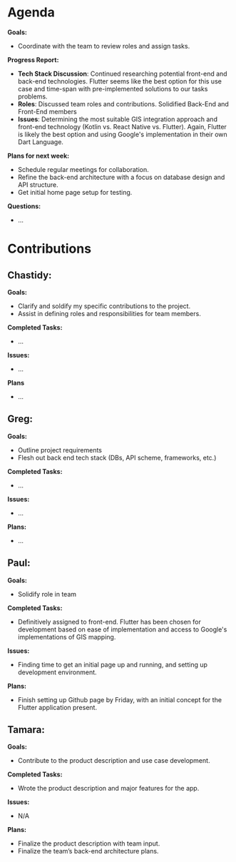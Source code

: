 # Agenda

**Goals:**
- Coordinate with the team to review roles and assign tasks. 

**Progress Report:**
- **Tech Stack Discussion**: Continued researching potential front-end and back-end technologies. Flutter seems like the best option for this use case and time-span with pre-implemented solutions to our tasks problems.
- **Roles**: Discussed team roles and contributions. Solidified Back-End and Front-End members
- **Issues**: Determining the most suitable GIS integration approach and front-end technology (Kotlin vs. React Native vs. Flutter). Again, Flutter is likely the best option and using Google's implementation in their own Dart Language.


**Plans for next week:**
- Schedule regular meetings for collaboration.
- Refine the back-end architecture with a focus on database design and API structure.
- Get initial home page setup for testing.

**Questions:**
- ...

# Contributions

## Chastidy: 
**Goals:**
- Clarify and soldify my specific contributions to the project.
- Assist in defining roles and responsibilities for team members.

**Completed Tasks:** 
- ...

**Issues:** 
- ...

**Plans** 
- ...

## Greg: 
**Goals:**
- Outline project requirements
- Flesh out back end tech stack (DBs, API scheme, frameworks, etc.)

**Completed Tasks:**
- ...

**Issues:**
- ...

**Plans:**
- ...

## Paul: 
**Goals:**
- Solidify role in team

**Completed Tasks:**
- Definitively assigned to front-end. Flutter has been chosen for development based on ease of implementation and access to Google's implementations of GIS mapping.

**Issues:**
- Finding time to get an initial page up and running, and setting up development environment.

**Plans:**
- Finish setting up Github page by Friday, with an initial concept for the Flutter application present.

## Tamara:
**Goals:**
- Contribute to the product description and use case development.

**Completed Tasks:**
- Wrote the product description and major features for the app.

**Issues:**
- N/A

**Plans:**
- Finalize the product description with team input.
- Finalize the team’s back-end architecture plans.
